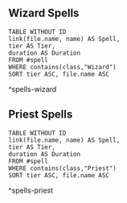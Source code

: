## Wizard Spells

```dataview
TABLE WITHOUT ID
link(file.name, name) AS Spell,
tier AS Tier,
duration AS Duration
FROM #spell
WHERE contains(class,"Wizard")
SORT tier ASC, file.name ASC
```
^spells-wizard
## Priest Spells

```dataview
TABLE WITHOUT ID
link(file.name, name) AS Spell,
tier AS Tier,
duration AS Duration
FROM #spell
WHERE contains(class,"Priest")
SORT tier ASC, file.name ASC
```
^spells-priest